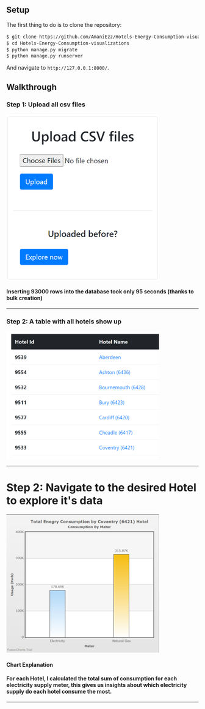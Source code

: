 ## Setup

The first thing to do is to clone the repository:

```sh
$ git clone https://github.com/AmaniEzz/Hotels-Energy-Consumption-visualizations.git
$ cd Hotels-Energy-Consumption-visualizations
$ python manage.py migrate
$ python manage.py runserver
```

And navigate to `http://127.0.0.1:8000/`.

## Walkthrough


### Step 1: Upload all csv files

<img src="https://github.com/AmaniEzz/Hotels-Energy-Consumption-visualizations/blob/main/media/upload.png" width="400" />

#### Inserting 93000 rows into the database took only 95 seconds (thanks to bulk creation)
---------------

### Step 2: A table with all hotels show up

<img src="https://github.com/AmaniEzz/Hotels-Energy-Consumption-visualizations/blob/main/media/table.png" width="400" />

----
# Step 2: Navigate to the desired Hotel to explore it's data

<img src="https://github.com/AmaniEzz/Hotels-Energy-Consumption-visualizations/blob/main/media/chart.png" width="400" />

#### Chart Explanation

#### For each Hotel, I calculated the total sum of consumption for each electricity supply meter, this gives us insights about which electricity supply do each hotel consume the most.


----------
